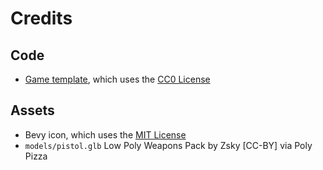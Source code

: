 # Credits

## Code

-   [Game template](https://github.com/NiklasEi/bevy_game_template), which uses the [CC0 License](licenses/game_template_license.md)

## Assets

-   Bevy icon, which uses the [MIT License](licenses/Bevy_MIT_License.md)
-   `models/pistol.glb` Low Poly Weapons Pack by Zsky [CC-BY] via Poly Pizza
